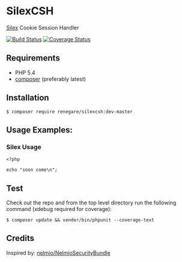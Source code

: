 # SilexCSH 

[Silex][1] Cookie Session Handler

[![Build Status](https://travis-ci.org/renegare/silexcsh.png?branch=master)](https://travis-ci.org/renegare/silexcsh)
[![Coverage Status](https://coveralls.io/repos/renegare/silexcsh/badge.png)](https://coveralls.io/r/renegare/silexcsh)

## Requirements

* PHP 5.4
* [composer][2] (preferably latest)

## Installation

```
$ composer require renegare/silexcsh:dev-master
```

## Usage Examples:

### Silex Usage
```
<?php

echo "soon come\n";

```

## Test

Check out the repo and from the top level directory run the
following command (xdebug required for coverage):

```
$ composer update && vendor/bin/phpunit --coverage-text
```

## Credits

Inspired by: [nelmio/NelmioSecurityBundle][3]

[1]: http://silex.sensiolabs.org/doc/usage.html
[2]: https://getcomposer.org/download/
[3]: https://github.com/nelmio/NelmioSecurityBundle#cookie-session-handler

